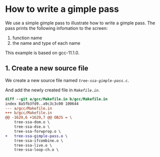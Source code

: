 # How to write a gimple pass

We use a simple gimple pass to illustrate how to write a gimple pass.
The pass prints the following infomation to the screen:

1. function name
2. the name and type of each name

This example is based on gcc-11.1.0.

## 1. Create a new source file

We create a new source file named *`tree-ssa-gimple-pass.c`*.

And add the newly created file in *`Makefile.in`*.

```patch
diff --git a/gcc/Makefile.in b/gcc/Makefile.in
index 8a5fb3fd9..a9c3c3c00 100644
--- a/gcc/Makefile.in
+++ b/gcc/Makefile.in
@@ -1629,6 +1629,7 @@ OBJS = \
 	tree-ssa-dom.o \
 	tree-ssa-dse.o \
 	tree-ssa-forwprop.o \
+	tree-ssa-gimple-pass.o \
 	tree-ssa-ifcombine.o \
 	tree-ssa-live.o \
 	tree-ssa-loop-ch.o \
```
